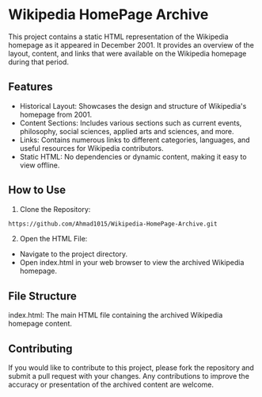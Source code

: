 # Wikipedia HomePage Archive
This project contains a static HTML representation of the Wikipedia homepage as it appeared in December 2001. It provides an overview of the layout, content, and links that were available on the Wikipedia homepage during that period.

## Features
- Historical Layout: Showcases the design and structure of Wikipedia's homepage from 2001.
- Content Sections: Includes various sections such as current events, philosophy, social sciences, applied arts and sciences, and more.
- Links: Contains numerous links to different categories, languages, and useful resources for Wikipedia contributors.
- Static HTML: No dependencies or dynamic content, making it easy to view offline.
## How to Use
1. Clone the Repository:
```bash
https://github.com/Ahmad1015/Wikipedia-HomePage-Archive.git
```
2. Open the HTML File:
- Navigate to the project directory.
- Open index.html in your web browser to view the archived Wikipedia homepage.

## File Structure
index.html: The main HTML file containing the archived Wikipedia homepage content.
## Contributing
If you would like to contribute to this project, please fork the repository and submit a pull request with your changes. Any contributions to improve the accuracy or presentation of the archived content are welcome.
